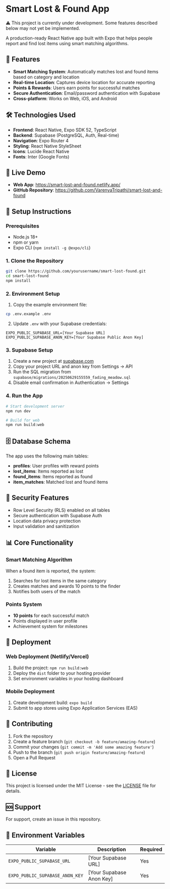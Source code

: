 # Smart Lost & Found App

⚠️ This project is currently under development. Some features described below may not yet be implemented.

A production-ready React Native app built with Expo that helps people report and find lost items using smart matching algorithms.

## 🚀 Features

- **Smart Matching System**: Automatically matches lost and found items based on category and location
- **Real-time Location**: Captures device location for accurate reporting
- **Points & Rewards**: Users earn points for successful matches
- **Secure Authentication**: Email/password authentication with Supabase
- **Cross-platform**: Works on Web, iOS, and Android

## 🛠 Technologies Used

- **Frontend**: React Native, Expo SDK 52, TypeScript
- **Backend**: Supabase (PostgreSQL, Auth, Real-time)
- **Navigation**: Expo Router 4
- **Styling**: React Native StyleSheet
- **Icons**: Lucide React Native
- **Fonts**: Inter (Google Fonts)

## 📱 Live Demo

- **Web App**: https://smart-lost-and-found.netlify.app/
- **GitHub Repository**: https://github.com/VarenyaTripathi/smart-lost-and-found

## 🔧 Setup Instructions

### Prerequisites

- Node.js 18+ 
- npm or yarn
- Expo CLI (`npm install -g @expo/cli`)

### 1. Clone the Repository

```bash
git clone https://github.com/yourusername/smart-lost-found.git
cd smart-lost-found
npm install
```

### 2. Environment Setup

1. Copy the example environment file:
```bash
cp .env.example .env
```

2. Update `.env` with your Supabase credentials:
```env
EXPO_PUBLIC_SUPABASE_URL=[Your Supabase URL]
EXPO_PUBLIC_SUPABASE_ANON_KEY=[Your Supabase Public Anon Key]
```

### 3. Supabase Setup

1. Create a new project at [supabase.com](https://supabase.com)
2. Copy your project URL and anon key from Settings → API
3. Run the SQL migration from `supabase/migrations/20250629155559_fading_meadow.sql`
4. Disable email confirmation in Authentication → Settings

### 4. Run the App

```bash
# Start development server
npm run dev

# Build for web
npm run build:web
```

## 🗄️ Database Schema

The app uses the following main tables:

- **profiles**: User profiles with reward points
- **lost_items**: Items reported as lost
- **found_items**: Items reported as found  
- **item_matches**: Matched lost and found items

## 🔐 Security Features

- Row Level Security (RLS) enabled on all tables
- Secure authentication with Supabase Auth
- Location data privacy protection
- Input validation and sanitization

## 📊 Core Functionality

### Smart Matching Algorithm

When a found item is reported, the system:
1. Searches for lost items in the same category
2. Creates matches and awards 10 points to the finder
3. Notifies both users of the match

### Points System

- **10 points** for each successful match
- Points displayed in user profile
- Achievement system for milestones

## 🚀 Deployment

### Web Deployment (Netlify/Vercel)

1. Build the project: `npm run build:web`
2. Deploy the `dist` folder to your hosting provider
3. Set environment variables in your hosting dashboard

### Mobile Deployment

1. Create development build: `expo build`
2. Submit to app stores using Expo Application Services (EAS)

## 🤝 Contributing

1. Fork the repository
2. Create a feature branch (`git checkout -b feature/amazing-feature`)
3. Commit your changes (`git commit -m 'Add some amazing feature'`)
4. Push to the branch (`git push origin feature/amazing-feature`)
5. Open a Pull Request

## 📄 License

This project is licensed under the MIT License - see the [LICENSE](LICENSE) file for details.

## 🆘 Support

For support, create an issue in this repository.

## 🔧 Environment Variables

| Variable | Description | Required |
|----------|-------------|----------|
| `EXPO_PUBLIC_SUPABASE_URL` | [Your Supabase URL] | Yes |
| `EXPO_PUBLIC_SUPABASE_ANON_KEY` | [Your Supabase Anon Key] | Yes |
